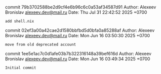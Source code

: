 commit 79b3702588be2d9cf4e6b96c6c0a53af34587d91
Author: Alexeev Bronislav <alexeev.dev@mail.ru>
Date:   Thu Jul 31 22:42:52 2025 +0700

    add shell.nix

commit 02ef3a00a42cae2d1580bbfbd5d0bfa0a85288af
Author: Alexeev Bronislav <alexeev.dev@mail.ru>
Date:   Mon Jun 16 03:50:30 2025 +0700

    move from old deprecated account

commit 1ee5e1ac7c0d1afe03b7b322316148a39bef616d
Author: Alexeev Bronislav <alexeev.dev@mail.ru>
Date:   Mon Jun 16 03:49:34 2025 +0700

    Initial commit
